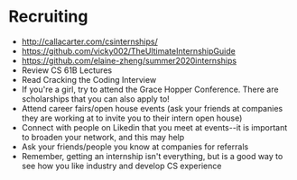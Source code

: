 # Recruiting
- http://callacarter.com/csinternships/
- https://github.com/vicky002/TheUltimateInternshipGuide
- https://github.com/elaine-zheng/summer2020internships
- Review CS 61B Lectures
- Read Cracking the Coding Interview
- If you're a girl, try to attend the Grace Hopper Conference. There are scholarships that you can also apply to!
- Attend career fairs/open house events (ask your friends at companies they are working at to invite you to their intern open house)
- Connect with people on Likedin that you meet at events--it is important to broaden your network, and this may help
- Ask your friends/people you know at companies for referrals
- Remember, getting an internship isn't everything, but is a good way to see how you like industry and develop CS experience
